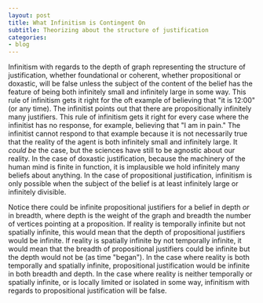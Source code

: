 ```yaml
---
layout: post
title: What Infinitism is Contingent On
subtitle: Theorizing about the structure of justification
categories:
- blog
---
```


Infinitism with regards to the depth of graph representing the structure of justification, whether foundational or coherent, whether propositional or doxastic, will be false unless the subject of the content of the belief has the feature of being both infinitely small and infinitely large in some way. This rule of infinitism gets it right for the oft example of believing that "it is 12:00" (or any time). The infinitist points out that there are propositionally infinitely many justifiers. This rule of infinitism gets it right for every case where the infinitist has no response, for example, believing that "I am in pain." The infinitist cannot respond to that example because it is not necessarily true that the reality of the agent is both infinitely small and infinitely large. It *could be* the case, but the sciences have still to be agnostic about our reality. In the case of doxastic justification, because the machinery of the human mind is finite in function, it is implausible we hold infinitely many beliefs about anything. In the case of propositional justification, infinitism is only possible when the subject of the belief is at least infinitely large or infinitely divisible. 

Notice there could be infinite propositional justifiers for a belief in depth *or* in breadth, where depth is the weight of the graph and breadth the number of vertices pointing at a proposition. If reality is temporally infinite but not spatially infinite, this would mean that the depth of propositional justifiers would be infinite. If reality is spatially infinite by not temporally infinite, it would mean that the breadth of propositional justifiers could be infinite but the depth would not be (as time "began"). In the case where reality is both temporally and spatially infinite, propositional justification would be infinite in both breadth and depth. In the case where reality is neither temporally or spatially infinite, or is locally limited or isolated in some way, infinitism with regards to propositional justification will be false.